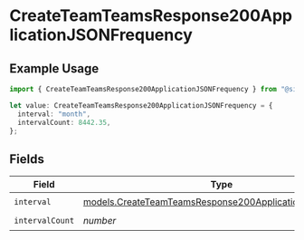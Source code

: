 # CreateTeamTeamsResponse200ApplicationJSONFrequency

## Example Usage

```typescript
import { CreateTeamTeamsResponse200ApplicationJSONFrequency } from "@simplesagar/vercel/models/createteamop.js";

let value: CreateTeamTeamsResponse200ApplicationJSONFrequency = {
  interval: "month",
  intervalCount: 8442.35,
};
```

## Fields

| Field                                                                                                                      | Type                                                                                                                       | Required                                                                                                                   | Description                                                                                                                |
| -------------------------------------------------------------------------------------------------------------------------- | -------------------------------------------------------------------------------------------------------------------------- | -------------------------------------------------------------------------------------------------------------------------- | -------------------------------------------------------------------------------------------------------------------------- |
| `interval`                                                                                                                 | [models.CreateTeamTeamsResponse200ApplicationJSONInterval](../models/createteamteamsresponse200applicationjsoninterval.md) | :heavy_check_mark:                                                                                                         | N/A                                                                                                                        |
| `intervalCount`                                                                                                            | *number*                                                                                                                   | :heavy_check_mark:                                                                                                         | N/A                                                                                                                        |